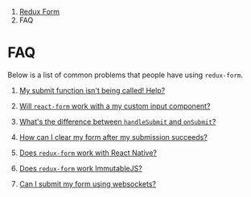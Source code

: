 <ol class="breadcrumb">
  <li><a href="#/">Redux Form</a></li>
  <li class="active">FAQ</li>
</ol>

# FAQ

Below is a list of common problems that people have using `redux-form`.

1. [My submit function isn't being called! Help?](#/faq/submit-function)

2. [Will `react-form` work with a my custom input component?](#/faq/custom-component)

3. [What's the difference between `handleSubmit` and `onSubmit`?](#/faq/handle-vs-on)

4. [How can I clear my form after my submission succeeds?](#/faq/how-to-clear)

5. [Does `redux-form` work with React Native?](#/faq/react-native)

6. [Does `redux-form` work ImmutableJS?](#/faq/immutable-js)

7. [Can I submit my form using websockets?](#/faq/websockets)
